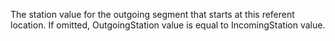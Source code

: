 The station value for the outgoing segment that starts at this referent location. If omitted, OutgoingStation value is equal to IncomingStation value.
